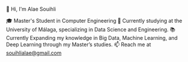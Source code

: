 👋 Hi, I'm Alae Souihli

🎓 Master's Student in Computer Engineering
📍 Currently studying at the University of Málaga, specializing in Data Science and Engineering.
📚 Currently Expanding my knowledge in Big Data, Machine Learning, and Deep Learning through my Master’s studies.
📫 Reach me at souihlialae@gmail.com
